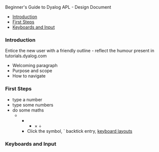 Beginner's Guide to Dyalog APL - Design Document

- [Introduction](#introduction)
- [First Steps](#first-steps)
- [Keyboards and Input](#keyboards-and-input)

### Introduction
Entice the new user with a friendly outline - reflect the humour present in tutorials.dyalog.com
- Welcoming paragraph
- Purpose and scope
- How to navigate

### First Steps
- type a number
- type some numbers
- do some maths
  - + - × ÷
    - Click the symbol, ` backtick entry, [keyboard layouts](#keyboards-and-input)

### Keyboards and Input

